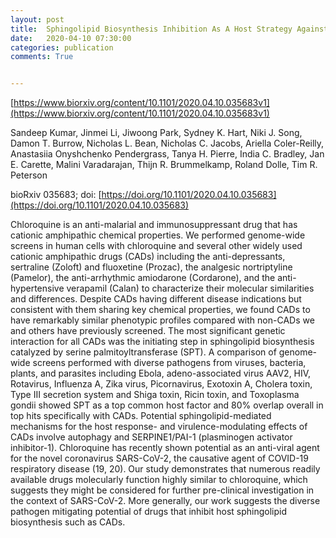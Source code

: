 ```yaml
---
layout: post
title:  Sphingolipid Biosynthesis Inhibition As A Host Strategy Against Diverse Pathogens.
date:   2020-04-10 07:30:00
categories: publication
comments: True


---
```


[https://www.biorxiv.org/content/10.1101/2020.04.10.035683v1](https://www.biorxiv.org/content/10.1101/2020.04.10.035683v1)

Sandeep Kumar, Jinmei Li, Jiwoong Park, Sydney K. Hart, Niki J. Song, Damon T. Burrow, Nicholas L. Bean, Nicholas C. Jacobs, Ariella Coler-Reilly, Anastasiia Onyshchenko Pendergrass, Tanya H. Pierre, India C. Bradley, Jan E. Carette, Malini Varadarajan, Thijn R. Brummelkamp, Roland Dolle, Tim R. Peterson

bioRxiv 035683; doi: [https://doi.org/10.1101/2020.04.10.035683](https://doi.org/10.1101/2020.04.10.035683)


Chloroquine is an anti-malarial and immunosuppressant drug that has cationic amphipathic chemical properties. We performed genome-wide screens in human cells with chloroquine and several other widely used cationic amphipathic drugs (CADs) including the anti-depressants, sertraline (Zoloft) and fluoxetine (Prozac), the analgesic nortriptyline (Pamelor), the anti-arrhythmic amiodarone (Cordarone), and the anti-hypertensive verapamil (Calan) to characterize their molecular similarities and differences. Despite CADs having different disease indications but consistent with them sharing key chemical properties, we found CADs to have remarkably similar phenotypic profiles compared with non-CADs we and others have previously screened. The most significant genetic interaction for all CADs was the initiating step in sphingolipid biosynthesis catalyzed by serine palmitoyltransferase (SPT). A comparison of genome-wide screens performed with diverse pathogens from viruses, bacteria, plants, and parasites including Ebola, adeno-associated virus AAV2, HIV, Rotavirus, Influenza A, Zika virus, Picornavirus, Exotoxin A, Cholera toxin, Type III secretion system and Shiga toxin, Ricin toxin, and Toxoplasma gondii showed SPT as a top common host factor and 80% overlap overall in top hits specifically with CADs. Potential sphingolipid-mediated mechanisms for the host response- and virulence-modulating effects of CADs involve autophagy and SERPINE1/PAI-1 (plasminogen activator inhibitor-1). Chloroquine has recently shown potential as an anti-viral agent for the novel coronavirus SARS-CoV-2, the causative agent of COVID-19 respiratory disease (19, 20). Our study demonstrates that numerous readily available drugs molecularly function highly similar to chloroquine, which suggests they might be considered for further pre-clinical investigation in the context of SARS-CoV-2. More generally, our work suggests the diverse pathogen mitigating potential of drugs that inhibit host sphingolipid biosynthesis such as CADs.




